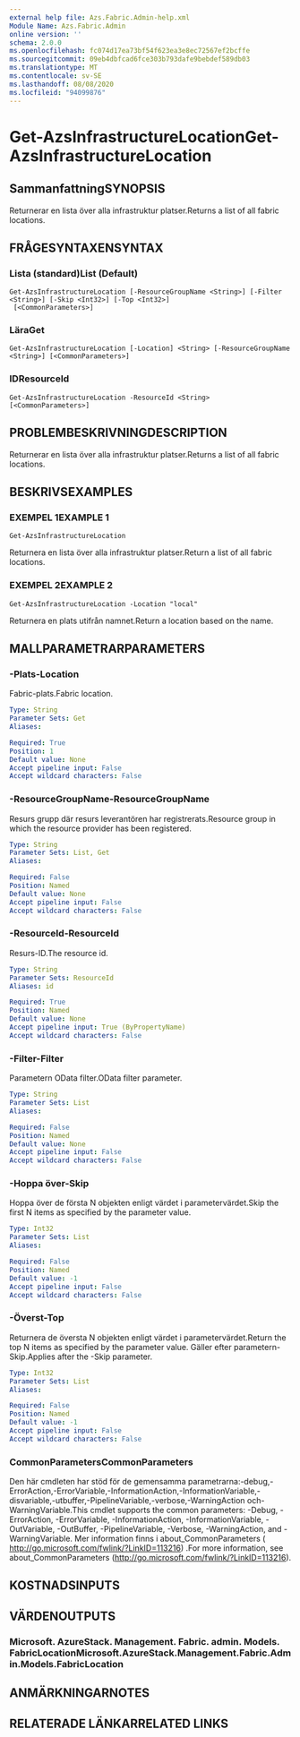 ```yaml
---
external help file: Azs.Fabric.Admin-help.xml
Module Name: Azs.Fabric.Admin
online version: ''
schema: 2.0.0
ms.openlocfilehash: fc074d17ea73bf54f623ea3e8ec72567ef2bcffe
ms.sourcegitcommit: 09eb4dbfcad6fce303b793dafe9bebdef589db03
ms.translationtype: MT
ms.contentlocale: sv-SE
ms.lasthandoff: 08/08/2020
ms.locfileid: "94099876"
---
```

# <span data-ttu-id="8c617-101">Get-AzsInfrastructureLocation</span><span class="sxs-lookup"><span data-stu-id="8c617-101">Get-AzsInfrastructureLocation</span></span>

## <span data-ttu-id="8c617-102">Sammanfattning</span><span class="sxs-lookup"><span data-stu-id="8c617-102">SYNOPSIS</span></span>
<span data-ttu-id="8c617-103">Returnerar en lista över alla infrastruktur platser.</span><span class="sxs-lookup"><span data-stu-id="8c617-103">Returns a list of all fabric locations.</span></span>

## <span data-ttu-id="8c617-104">FRÅGESYNTAXEN</span><span class="sxs-lookup"><span data-stu-id="8c617-104">SYNTAX</span></span>

### <span data-ttu-id="8c617-105">Lista (standard)</span><span class="sxs-lookup"><span data-stu-id="8c617-105">List (Default)</span></span>
```
Get-AzsInfrastructureLocation [-ResourceGroupName <String>] [-Filter <String>] [-Skip <Int32>] [-Top <Int32>]
 [<CommonParameters>]
```

### <span data-ttu-id="8c617-106">Lära</span><span class="sxs-lookup"><span data-stu-id="8c617-106">Get</span></span>
```
Get-AzsInfrastructureLocation [-Location] <String> [-ResourceGroupName <String>] [<CommonParameters>]
```

### <span data-ttu-id="8c617-107">ID</span><span class="sxs-lookup"><span data-stu-id="8c617-107">ResourceId</span></span>
```
Get-AzsInfrastructureLocation -ResourceId <String> [<CommonParameters>]
```

## <span data-ttu-id="8c617-108">PROBLEMBESKRIVNING</span><span class="sxs-lookup"><span data-stu-id="8c617-108">DESCRIPTION</span></span>
<span data-ttu-id="8c617-109">Returnerar en lista över alla infrastruktur platser.</span><span class="sxs-lookup"><span data-stu-id="8c617-109">Returns a list of all fabric locations.</span></span>

## <span data-ttu-id="8c617-110">BESKRIVS</span><span class="sxs-lookup"><span data-stu-id="8c617-110">EXAMPLES</span></span>

### <span data-ttu-id="8c617-111">EXEMPEL 1</span><span class="sxs-lookup"><span data-stu-id="8c617-111">EXAMPLE 1</span></span>
```
Get-AzsInfrastructureLocation
```

<span data-ttu-id="8c617-112">Returnera en lista över alla infrastruktur platser.</span><span class="sxs-lookup"><span data-stu-id="8c617-112">Return a list of all fabric locations.</span></span>

### <span data-ttu-id="8c617-113">EXEMPEL 2</span><span class="sxs-lookup"><span data-stu-id="8c617-113">EXAMPLE 2</span></span>
```
Get-AzsInfrastructureLocation -Location "local"
```

<span data-ttu-id="8c617-114">Returnera en plats utifrån namnet.</span><span class="sxs-lookup"><span data-stu-id="8c617-114">Return a location based on the name.</span></span>

## <span data-ttu-id="8c617-115">MALLPARAMETRAR</span><span class="sxs-lookup"><span data-stu-id="8c617-115">PARAMETERS</span></span>

### <span data-ttu-id="8c617-116">-Plats</span><span class="sxs-lookup"><span data-stu-id="8c617-116">-Location</span></span>
<span data-ttu-id="8c617-117">Fabric-plats.</span><span class="sxs-lookup"><span data-stu-id="8c617-117">Fabric location.</span></span>

```yaml
Type: String
Parameter Sets: Get
Aliases:

Required: True
Position: 1
Default value: None
Accept pipeline input: False
Accept wildcard characters: False
```

### <span data-ttu-id="8c617-118">-ResourceGroupName</span><span class="sxs-lookup"><span data-stu-id="8c617-118">-ResourceGroupName</span></span>
<span data-ttu-id="8c617-119">Resurs grupp där resurs leverantören har registrerats.</span><span class="sxs-lookup"><span data-stu-id="8c617-119">Resource group in which the resource provider has been registered.</span></span>

```yaml
Type: String
Parameter Sets: List, Get
Aliases:

Required: False
Position: Named
Default value: None
Accept pipeline input: False
Accept wildcard characters: False
```

### <span data-ttu-id="8c617-120">-ResourceId</span><span class="sxs-lookup"><span data-stu-id="8c617-120">-ResourceId</span></span>
<span data-ttu-id="8c617-121">Resurs-ID.</span><span class="sxs-lookup"><span data-stu-id="8c617-121">The resource id.</span></span>

```yaml
Type: String
Parameter Sets: ResourceId
Aliases: id

Required: True
Position: Named
Default value: None
Accept pipeline input: True (ByPropertyName)
Accept wildcard characters: False
```

### <span data-ttu-id="8c617-122">-Filter</span><span class="sxs-lookup"><span data-stu-id="8c617-122">-Filter</span></span>
<span data-ttu-id="8c617-123">Parametern OData filter.</span><span class="sxs-lookup"><span data-stu-id="8c617-123">OData filter parameter.</span></span>

```yaml
Type: String
Parameter Sets: List
Aliases:

Required: False
Position: Named
Default value: None
Accept pipeline input: False
Accept wildcard characters: False
```

### <span data-ttu-id="8c617-124">-Hoppa över</span><span class="sxs-lookup"><span data-stu-id="8c617-124">-Skip</span></span>
<span data-ttu-id="8c617-125">Hoppa över de första N objekten enligt värdet i parametervärdet.</span><span class="sxs-lookup"><span data-stu-id="8c617-125">Skip the first N items as specified by the parameter value.</span></span>

```yaml
Type: Int32
Parameter Sets: List
Aliases:

Required: False
Position: Named
Default value: -1
Accept pipeline input: False
Accept wildcard characters: False
```

### <span data-ttu-id="8c617-126">-Överst</span><span class="sxs-lookup"><span data-stu-id="8c617-126">-Top</span></span>
<span data-ttu-id="8c617-127">Returnera de översta N objekten enligt värdet i parametervärdet.</span><span class="sxs-lookup"><span data-stu-id="8c617-127">Return the top N items as specified by the parameter value.</span></span>
<span data-ttu-id="8c617-128">Gäller efter parametern-Skip.</span><span class="sxs-lookup"><span data-stu-id="8c617-128">Applies after the -Skip parameter.</span></span>

```yaml
Type: Int32
Parameter Sets: List
Aliases:

Required: False
Position: Named
Default value: -1
Accept pipeline input: False
Accept wildcard characters: False
```

### <span data-ttu-id="8c617-129">CommonParameters</span><span class="sxs-lookup"><span data-stu-id="8c617-129">CommonParameters</span></span>
<span data-ttu-id="8c617-130">Den här cmdleten har stöd för de gemensamma parametrarna:-debug,-ErrorAction,-ErrorVariable,-InformationAction,-InformationVariable,-disvariable,-utbuffer,-PipelineVariable,-verbose,-WarningAction och-WarningVariable.</span><span class="sxs-lookup"><span data-stu-id="8c617-130">This cmdlet supports the common parameters: -Debug, -ErrorAction, -ErrorVariable, -InformationAction, -InformationVariable, -OutVariable, -OutBuffer, -PipelineVariable, -Verbose, -WarningAction, and -WarningVariable.</span></span> <span data-ttu-id="8c617-131">Mer information finns i about_CommonParameters ( http://go.microsoft.com/fwlink/?LinkID=113216) .</span><span class="sxs-lookup"><span data-stu-id="8c617-131">For more information, see about_CommonParameters (http://go.microsoft.com/fwlink/?LinkID=113216).</span></span>

## <span data-ttu-id="8c617-132">KOSTNADS</span><span class="sxs-lookup"><span data-stu-id="8c617-132">INPUTS</span></span>

## <span data-ttu-id="8c617-133">VÄRDEN</span><span class="sxs-lookup"><span data-stu-id="8c617-133">OUTPUTS</span></span>

### <span data-ttu-id="8c617-134">Microsoft. AzureStack. Management. Fabric. admin. Models. FabricLocation</span><span class="sxs-lookup"><span data-stu-id="8c617-134">Microsoft.AzureStack.Management.Fabric.Admin.Models.FabricLocation</span></span>

## <span data-ttu-id="8c617-135">ANMÄRKNINGAR</span><span class="sxs-lookup"><span data-stu-id="8c617-135">NOTES</span></span>

## <span data-ttu-id="8c617-136">RELATERADE LÄNKAR</span><span class="sxs-lookup"><span data-stu-id="8c617-136">RELATED LINKS</span></span>
